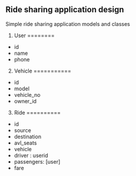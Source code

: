 ## Ride sharing application design

Simple ride sharing application models and classes

1. User
========
- id
- name
- phone

2. Vehicle
===========
- id
- model
- vehicle_no
- owner_id

3. Ride
==========
- id
- source
- destination
- avl_seats
- vehicle
- driver : userid
- passengers: [user]
- fare